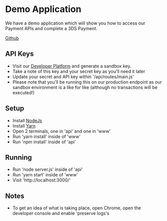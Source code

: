 # Demo Application

We have a demo application which will show you how to access our Payment APIs and complete a 3DS Payment.

[Github](https://github.com/Fiserv-Developer/fiserv-payments-demo)

## API Keys

- Visit our [Developer Platform](https://developer.firstdata.eu/user/me/apps) and generate a sandbox key.
- Take a note of this key and your secret key as you'll need it later
- Update your secret and API key within '/api/routes/main.js'
- Please note that you'll be running this on our production endpoint as our sandbox environment is a like for like (although no transactions will be executed!)

## Setup 

- Install [NodeJs](https://nodejs.org/en/)
- Install [Yarn](https://yarnpkg.com/)
- Open 2 terminals, one in 'api' and one in 'www'
- Run 'yarn install' inside of 'www'
- Run 'npm install' inside of 'api'

## Running

- Run 'node server.js' inside of 'api'
- Run 'yarn start' inside of 'www'
- Visit  'http://localhost:3000/'

## Notes

- To get an idea of what is taking place, open Chrome, open the developer console and enable 'preserve logs's